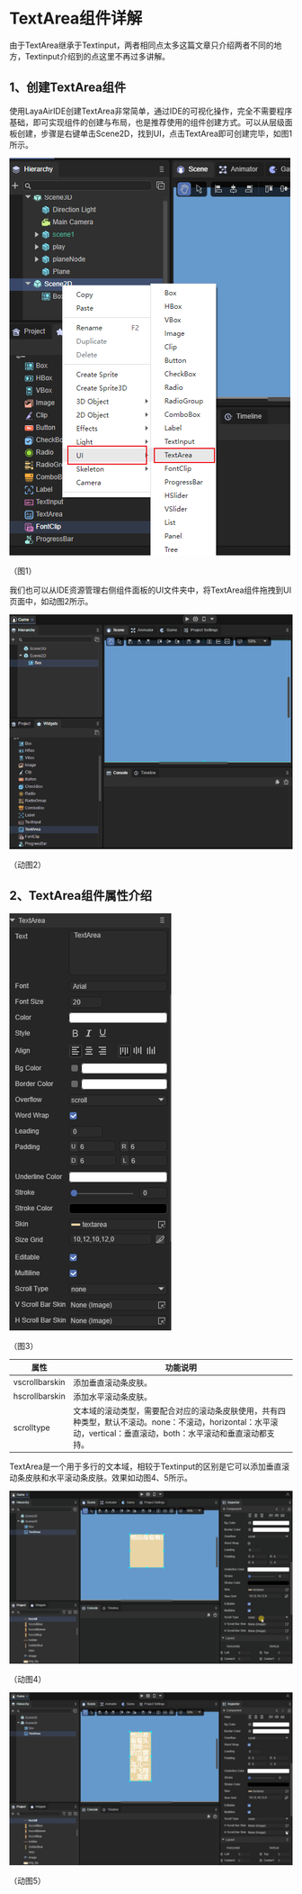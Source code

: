 # TextArea组件详解

​        由于TextArea继承于Textinput，两者相同点太多这篇文章只介绍两者不同的地方，Textinput介绍到的点这里不再过多讲解。

## 1、创建TextArea组件

​        使用LayaAirIDE创建TextArea非常简单，通过IDE的可视化操作，完全不需要程序基础，即可实现组件的创建与布局，也是推荐使用的组件创建方式。可以从层级面板创建，步骤是右键单击Scene2D，找到UI，点击TextArea即可创建完毕，如图1所示。

![](img/1.png) 

（图1）

​          我们也可以从IDE资源管理右侧组件面板的UI文件夹中，将TextArea组件拖拽到UI页面中，如动图2所示。

![](img/2.gif) 

（动图2）

## 2、TextArea组件属性介绍

![](img/3.png) 

（图3）

| 属性           | 功能说明                                                     |
| -------------- | ------------------------------------------------------------ |
| vscrollbarskin | 添加垂直滚动条皮肤。                                         |
| hscrollbarskin | 添加水平滚动条皮肤。                                         |
| scrolltype     | 文本域的滚动类型，需要配合对应的滚动条皮肤使用，共有四种类型，默认不滚动。none：不滚动，horizontal：水平滚动，vertical：垂直滚动，both：水平滚动和垂直滚动都支持。 |

​        TextArea是一个用于多行的文本域，相较于Textinput的区别是它可以添加垂直滚动条皮肤和水平滚动条皮肤。效果如动图4、5所示。

![](img/4.gif) 

（动图4）

![](img/5.gif) 

（动图5）